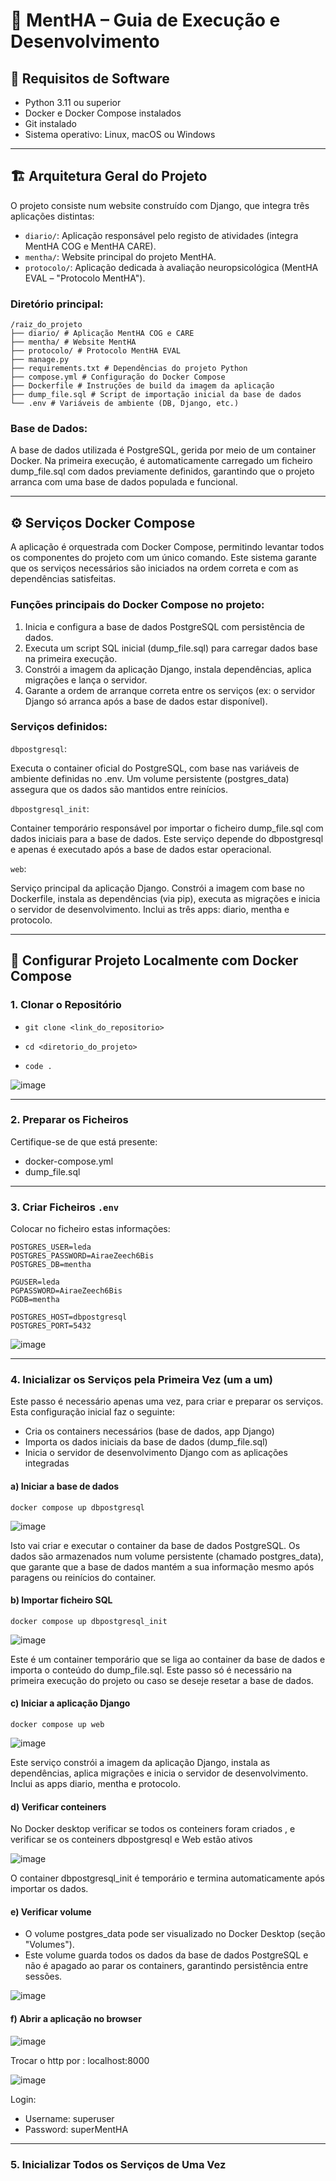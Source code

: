 # 🧠 MentHA – Guia de Execução e Desenvolvimento

## 🔧 Requisitos de Software

- Python 3.11 ou superior  
- Docker e Docker Compose instalados  
- Git instalado  
- Sistema operativo: Linux, macOS ou Windows  

---

## 🏗️ Arquitetura Geral do Projeto

O projeto consiste num website construído com Django, que integra três aplicações distintas:

- `diario/`: Aplicação responsável pelo registo de atividades (integra MentHA COG e MentHA CARE).
- `mentha/`: Website principal do projeto MentHA.
- `protocolo/`: Aplicação dedicada à avaliação neuropsicológica (MentHA EVAL – "Protocolo MentHA").

### Diretório principal:
```
/raiz_do_projeto
├── diario/ # Aplicação MentHA COG e CARE
├── mentha/ # Website MentHA
├── protocolo/ # Protocolo MentHA EVAL
├── manage.py
├── requirements.txt # Dependências do projeto Python
├── compose.yml # Configuração do Docker Compose
├── Dockerfile # Instruções de build da imagem da aplicação
├── dump_file.sql # Script de importação inicial da base de dados
└── .env # Variáveis de ambiente (DB, Django, etc.)
```

### Base de Dados:

A base de dados utilizada é PostgreSQL, gerida por meio de um container Docker.
Na primeira execução, é automaticamente carregado um ficheiro dump_file.sql com dados previamente definidos, garantindo que o projeto arranca com uma base de dados populada e funcional.

---

## ⚙️ Serviços Docker Compose

A aplicação é orquestrada com Docker Compose, permitindo levantar todos os componentes do projeto com um único comando. Este sistema garante que os serviços necessários são iniciados na ordem correta e com as dependências satisfeitas.

### Funções principais do Docker Compose no projeto:

1.	Inicia e configura a base de dados PostgreSQL com persistência de dados.
2.	Executa um script SQL inicial (dump_file.sql) para carregar dados base na primeira execução.
3.	Constrói a imagem da aplicação Django, instala dependências, aplica migrações e lança o servidor.
4.	Garante a ordem de arranque correta entre os serviços (ex: o servidor Django só arranca após a base de dados estar disponível).

### Serviços definidos:

`dbpostgresql`:

Executa o container oficial do PostgreSQL, com base nas variáveis de ambiente definidas no .env.
Um volume persistente (postgres_data) assegura que os dados são mantidos entre reinícios.

`dbpostgresql_init`:

Container temporário responsável por importar o ficheiro dump_file.sql com dados iniciais para a base de dados.
Este serviço depende do dbpostgresql e apenas é executado após a base de dados estar operacional.

`web`:

Serviço principal da aplicação Django.
Constrói a imagem com base no Dockerfile, instala as dependências (via pip), executa as migrações e inicia o servidor de desenvolvimento.
Inclui as três apps: diario, mentha e protocolo.

---

## 🔄 Configurar Projeto Localmente com Docker Compose

### 1. Clonar o Repositório

- ```git clone <link_do_repositorio>```

- ```cd <diretorio_do_projeto>```

- ```code .```

![image](https://github.com/user-attachments/assets/f491478c-76ff-4fb3-a57e-04256f589e29)

---

### 2. Preparar os Ficheiros
Certifique-se de que está presente:
-	docker-compose.yml
- dump_file.sql

---

### 3. Criar Ficheiros `.env`
Colocar no ficheiro estas informações:
```
POSTGRES_USER=leda
POSTGRES_PASSWORD=AiraeZeech6Bis
POSTGRES_DB=mentha

PGUSER=leda
PGPASSWORD=AiraeZeech6Bis
PGDB=mentha

POSTGRES_HOST=dbpostgresql
POSTGRES_PORT=5432
```
![image](https://github.com/user-attachments/assets/434e44ea-11b4-4b21-826f-99aa77b982b1)

---

### 4. Inicializar os Serviços pela Primeira Vez (um a um)
Este passo é necessário apenas uma vez, para criar e preparar os serviços. Esta configuração inicial faz o seguinte:
- Cria os containers necessários (base de dados, app Django)
- Importa os dados iniciais da base de dados (dump_file.sql)
- Inicia o servidor de desenvolvimento Django com as aplicações integradas
#### a) Iniciar a base de dados
```docker compose up dbpostgresql```

![image](https://github.com/user-attachments/assets/68ef3362-7c83-468d-873e-6915df994ace)

Isto vai criar e executar o container da base de dados PostgreSQL. Os dados são armazenados num volume persistente (chamado postgres_data), que garante que a base de dados mantém a sua informação mesmo após paragens ou reinícios do container.

#### b) Importar ficheiro SQL
```docker compose up dbpostgresql_init```

![image](https://github.com/user-attachments/assets/9d7f9a1b-7915-4581-810c-824a6f4abddb)

Este é um container temporário que se liga ao container da base de dados e importa o conteúdo do dump_file.sql. Este passo só é necessário na primeira execução do projeto ou caso se deseje resetar a base de dados.

#### c) Iniciar a aplicação Django
```docker compose up web```

![image](https://github.com/user-attachments/assets/feaade1e-94e6-4a5b-88eb-d6ff4a0bba11)

Este serviço constrói a imagem da aplicação Django, instala as dependências, aplica migrações e inicia o servidor de desenvolvimento. Inclui as apps diario, mentha e protocolo.

#### d) Verificar conteiners
No Docker desktop verificar se todos os conteiners foram criados , e verificar se os conteiners dbpostgresql e Web estão ativos

![image](https://github.com/user-attachments/assets/4a840f02-9d1d-48d2-947c-c9b35582d980)

O container dbpostgresql_init é temporário e termina automaticamente após importar os dados.

#### e) Verificar volume

- O volume postgres_data pode ser visualizado no Docker Desktop (seção "Volumes").
- Este volume guarda todos os dados da base de dados PostgreSQL e não é apagado ao parar os containers, garantindo persistência entre sessões.

![image](https://github.com/user-attachments/assets/86a4d558-572c-4447-88fa-8aaf4a9e8438)


#### f) Abrir a aplicação no browser

![image](https://github.com/user-attachments/assets/c41c7772-3730-4933-baf7-3c4e4f41ec6a)

Trocar o http por : localhost:8000

![image](https://github.com/user-attachments/assets/e4855d2a-4c9b-4064-ba5c-03c63462dcfa)

Login:
- Username: superuser
- Password: superMentHA

---

### 5. Inicializar Todos os Serviços de Uma Vez








